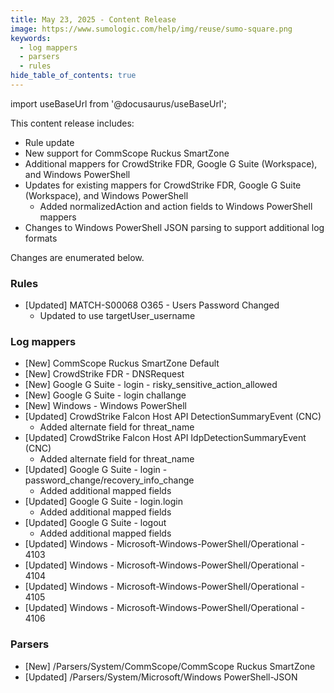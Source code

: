 ```yaml
---
title: May 23, 2025 - Content Release
image: https://www.sumologic.com/help/img/reuse/sumo-square.png
keywords:
  - log mappers
  - parsers
  - rules
hide_table_of_contents: true    
---
```


import useBaseUrl from '@docusaurus/useBaseUrl';

This content release includes:
- Rule update
- New support for CommScope Ruckus SmartZone
- Additional mappers for CrowdStrike FDR, Google G Suite (Workspace), and Windows PowerShell
- Updates for existing mappers for CrowdStrike FDR, Google G Suite (Workspace), and Windows PowerShell
    - Added normalizedAction and action fields to Windows PowerShell mappers
- Changes to Windows PowerShell JSON parsing to support additional log formats

Changes are enumerated below.


### Rules
- [Updated] MATCH-S00068 O365 - Users Password Changed
    - Updated to use targetUser_username

### Log mappers
- [New] CommScope Ruckus SmartZone Default
- [New] CrowdStrike FDR - DNSRequest
- [New] Google G Suite - login - risky_sensitive_action_allowed
- [New] Google G Suite - login challange
- [New] Windows - Windows PowerShell
- [Updated] CrowdStrike Falcon Host API DetectionSummaryEvent (CNC)
    - Added alternate field for threat_name
- [Updated] CrowdStrike Falcon Host API IdpDetectionSummaryEvent (CNC)
    - Added alternate field for threat_name
- [Updated] Google G Suite - login - password_change/recovery_info_change
    - Added additional mapped fields
- [Updated] Google G Suite - login.login
    - Added additional mapped fields
- [Updated] Google G Suite - logout
    - Added additional mapped fields
- [Updated] Windows - Microsoft-Windows-PowerShell/Operational - 4103
- [Updated] Windows - Microsoft-Windows-PowerShell/Operational - 4104
- [Updated] Windows - Microsoft-Windows-PowerShell/Operational - 4105
- [Updated] Windows - Microsoft-Windows-PowerShell/Operational - 4106

### Parsers
- [New] /Parsers/System/CommScope/CommScope Ruckus SmartZone
- [Updated] /Parsers/System/Microsoft/Windows PowerShell-JSON